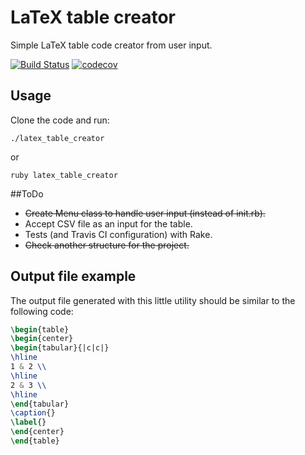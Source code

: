 # LaTeX table creator

Simple LaTeX table code creator from user input.

[![Build Status](https://travis-ci.org/febouge/latex-table-creator.svg?branch=master)](https://travis-ci.org/febouge/latex-table-creator)
[![codecov](https://codecov.io/gh/febouge/latex-table-creator/branch/master/graph/badge.svg)](https://codecov.io/gh/febouge/latex-table-creator)

## Usage

Clone the code and run:

```
./latex_table_creator
```
or
```
ruby latex_table_creator
```
##ToDo

* ~~Create Menu class to handle user input (instead of init.rb).~~
* Accept CSV file as an input for the table.
* Tests (and Travis CI configuration) with Rake.
* ~~Check another structure for the project.~~

## Output file example
The output file generated with this little utility should be similar to the following code:

```latex
\begin{table}
\begin{center}
\begin{tabular}{|c|c|}
\hline
1 & 2 \\
\hline
2 & 3 \\
\hline
\end{tabular}
\caption{}
\label{}
\end{center}
\end{table}
```
